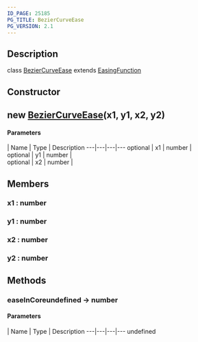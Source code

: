 ```yaml
---
ID_PAGE: 25185
PG_TITLE: BezierCurveEase
PG_VERSION: 2.1
---
```

## Description

class [BezierCurveEase](/classes/2.4/BezierCurveEase) extends [EasingFunction](/classes/2.4/EasingFunction)



## Constructor

## new [BezierCurveEase](/classes/2.4/BezierCurveEase)(x1, y1, x2, y2)



#### Parameters
 | Name | Type | Description
---|---|---|---
optional | x1 | number |    
optional | y1 | number |    
optional | x2 | number |    
## Members

### x1 : number



### y1 : number



### x2 : number



### y2 : number



## Methods

### easeInCoreundefined &rarr; number



#### Parameters
 | Name | Type | Description
---|---|---|---
undefined
